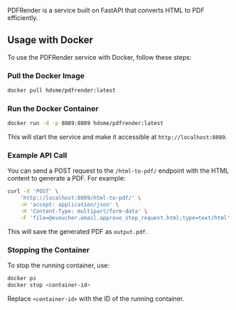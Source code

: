 PDFRender is a service built on FastAPI that converts HTML to PDF efficiently.

## Usage with Docker

To use the PDFRender service with Docker, follow these steps:

### Pull the Docker Image
```bash
docker pull hdsme/pdfrender:latest
```

### Run the Docker Container
```bash
docker run -d -p 8089:8089 hdsme/pdfrender:latest
```

This will start the service and make it accessible at `http://localhost:8089`.

### Example API Call
You can send a POST request to the `/html-to-pdf/` endpoint with the HTML content to generate a PDF. For example:
```bash
curl -X 'POST' \
    'http://localhost:8089/html-to-pdf/' \
    -H 'accept: application/json' \
    -H 'Content-Type: multipart/form-data' \
    -F 'file=@evoucher.email.approve_step_request.html;type=text/html'
```

This will save the generated PDF as `output.pdf`.

### Stopping the Container
To stop the running container, use:
```bash
docker ps
docker stop <container-id>
```

Replace `<container-id>` with the ID of the running container.